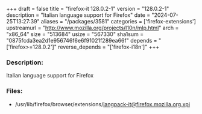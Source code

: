 +++
draft = false
title = "firefox-it 128.0.2-1"
version = "128.0.2-1"
description = "Italian language support for Firefox"
date = "2024-07-25T13:27:39"
aliases = "/packages/3581"
categories = ['firefox-extensions']
upstreamurl = "http://www.mozilla.org/projects/l10n/mlp.html"
arch = "x86_64"
size = "513684"
usize = "567330"
sha1sum = "0875fcda3ea2d1e956746f6e6f91021f289ea66f"
depends = "['firefox>=128.0.2']"
reverse_depends = "['firefox-i18n']"
+++
### Description: 
Italian language support for Firefox

### Files: 
* /usr/lib/firefox/browser/extensions/langpack-it@firefox.mozilla.org.xpi
